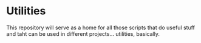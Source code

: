 # Utilities

This repository will serve as a home for all those scripts that do useful stuff and taht can be used in different projects... utilities, basically.
